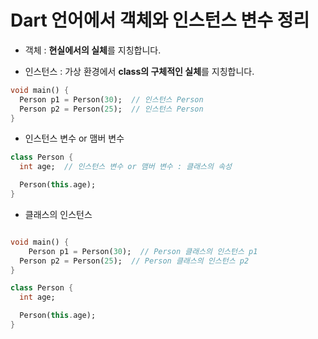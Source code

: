 # Dart 언어에서 객체와 인스턴스 변수 정리





- 객체 : **현실에서의 실체**를 지칭합니다.



- 인스턴스 : 가상 환경에서 **class의 구체적인 실체**를 지칭합니다.



```dart
void main() {
  Person p1 = Person(30);  // 인스턴스 Person
  Person p2 = Person(25);  // 인스턴스 Person
}
```

- 인스턴스 변수 or 맴버 변수



```dart
class Person {
  int age;  // 인스턴스 변수 or 맴버 변수 : 클래스의 속성

  Person(this.age);
}
```



- 클래스의 인스턴스

```dart

void main() {
	Person p1 = Person(30);  // Person 클래스의 인스턴스 p1
  Person p2 = Person(25);  // Person 클래스의 인스턴스 p2
}

class Person {
  int age;

  Person(this.age);
}
```